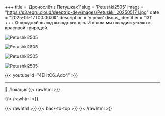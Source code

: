 +++
title = 'Дронослёт в Петушках1'
slug = 'Petushki2505'
image = "https://s3.regru.cloud/sleeptrip-dev/images/Petushki_20250517_1.jpg"
date = "2025-05-17T00:00:00"
description = 'у реки'
disqus_identifier = '131'
+++
Очередной выезд выходного дня. И снова мы находим уголки с красивой природой.

![Petushki2505](https://s3.regru.cloud/sleeptrip-dev/images/Petushki_20250517_2.jpg)

![Petushki2505](https://s3.regru.cloud/sleeptrip-dev/images/Petushki_20250517_3.jpg)

![Petushki2505](https://s3.regru.cloud/sleeptrip-dev/images/Petushki_20250517_4.jpg)

![Petushki2505](https://s3.regru.cloud/sleeptrip-dev/images/Petushki_20250517_5.jpg)

{{< youtube id="4EHtC6LAdc4" >}}

---

📍 Локация
{{< rawhtml >}}
<div class="yandex-map-container">
<script type="text/javascript" charset="utf-8" async src="https://api-maps.yandex.ru/services/constructor/1.0/js/?um=constructor%3Af7f150eb29d1e73df06195998d412227f90211f9932890bc0acafe1cb0c734df&amp;width=800&amp;height=400&amp;lang=ru_RU&amp;scroll=true"></script>
</div>
{{< /rawhtml >}}

{{< rawhtml >}}
{{< back-to-top >}}
{{< /rawhtml >}}
